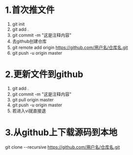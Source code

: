 # 1.首次推文件

1. git init
2. git add .
3. git commit -m "这是注释内容"
4. 去github创建仓库
5. git remote add origin https://github.com/用户名/仓库名.git
6. git push -u origin master

# 2.更新文件到github

1. git add .
2. git commit -m "这是注释内容"
3. git pull origin master
4. git push -u origin master
5. 若进入vi就直接退

# 3.从github上下载源码到本地

git clone --recursive  https://github.com/用户名/仓库名.git

